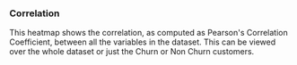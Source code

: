 ### Correlation

This heatmap shows the correlation, as computed as Pearson's Correlation Coefficient, between all the variables in the dataset. This can be viewed over the whole dataset or just the Churn or Non Churn customers. 
